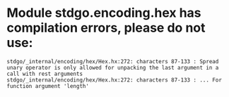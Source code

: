 # Module stdgo.encoding.hex has compilation errors, please do not use:
```
stdgo/_internal/encoding/hex/Hex.hx:272: characters 87-133 : Spread unary operator is only allowed for unpacking the last argument in a call with rest arguments
stdgo/_internal/encoding/hex/Hex.hx:272: characters 87-133 : ... For function argument 'length'

```

